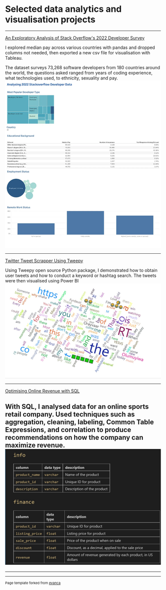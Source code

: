 # Selected data analytics and visualisation projects

---

[An Exploratory Analysis of Stack Overflow's 2022 Developer Survey](https://medium.com/@jimivsdata/how-much-does-the-average-developer-in-your-country-earn-59a4c0ec257b)

I explored median pay across various countries with pandas and dropped columns not needed, then exported a new csv file for visualisation with Tableau.

The dataset surveys 73,268 software developers from 180 countries around the world, the questions asked ranged from years of coding experience, what technologies used, to ethnicity, sexuality and pay.
<img src="/images/1_L8bXR8YIaIO_--tBjN8XNA.webp"/>

---
[Twitter Tweet Scrapper Using Tweepy](https://github.com/Jimi-Osheidu/twitter_python_scraper)

Using Tweepy open source Python package, I demonstrated how to obtain user tweets and how to conduct a keyword or hashtag search. The tweets were then visualised using Power BI
<img src="/images/Screenshot%202022-12-12%20185541%20tweets.jpg"/>

---
[Optimising Online Revenue with SQL](https://github.com/Jimi-Osheidu/Optimising-Online-Revenue-)

With SQL, I analysed  data for an online sports retail company. Used techniques such as aggregation, cleaning, labeling, Common Table Expressions, and correlation to produce recommendations on how the company can maximize revenue.
<img src="/images/online%20revenue.jpg"/>
---




---




---
<p style="font-size:11px">Page template forked from <a href="https://github.com/evanca/quick-portfolio">evanca</a></p>
<!-- Remove above link if you don't want to attibute -->
